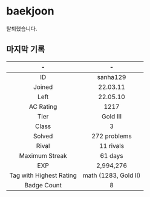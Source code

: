 # baekjoon
탈퇴했습니다.
## 마지막 기록
|-|-|
|:---:|:---:|
|ID|sanha129|
|Joined|22.03.11|
|Left|22.05.10|
|AC Rating|1217|
|Tier|Gold III|
|Class|3|
|Solved|272 problems|
|Rival|11 rivals|
|Maximum Streak|61 days|
|EXP|2,994,276|
|Tag with Highest Rating|math (1283, Gold II)|
|Badge Count|8|

